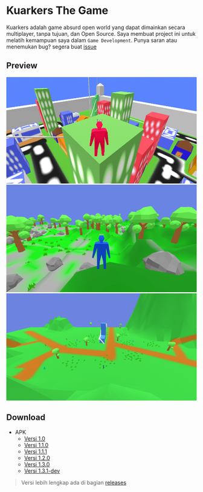# Kuarkers The Game

Kuarkers adalah game absurd open world yang dapat dimainkan secara multiplayer, tanpa tujuan, dan Open Source.
Saya membuat project ini untuk melatih kemampuan saya dalam `Game Development`.
Punya saran atau menemukan bug? segera buat [issue](https://github.com/Riizlaah/kuarkers-g/issues)

## Preview

![Preview 1](./preview/preview1.png)
![Preview 2](./preview/preview2.png)
![Preview 3](./preview/preview3.png)


## Download
- APK
  - [Versi 1.0](https://github.com/Riizlaah/kuarkers-g/releases/download/1.0/Kuarkers-1.0.apk)
  - [Versi 1.1.0](https://github.com/Riizlaah/kuarkers-g/releases/download/1.1.0/Kuarkers-1.1.0.apk)
  - [Versi 1.1.1](https://github.com/Riizlaah/kuarkers-g/releases/download/1.1.1/Kuarkers-1.1.1.apk)
  - [Versi 1.2.0](https://github.com/Riizlaah/kuarkers-g/releases/download/1.2.0/Kuarkers-1.2.0.apk)
  - [Versi 1.3.0](https://github.com/Riizlaah/kuarkers-g/releases/download/1.3.0/Kuarkers-1.3.0.apk)
  - [Versi 1.3.1-dev](https://github.com/Riizlaah/kuarkers-g/releases/download/1.3.1-dev/Kuarkers-1.3.1-dev.apk)
> Versi lebih lengkap ada di bagian [releases](https://github.com/Riizlaah/kuarkers-g/releases)
